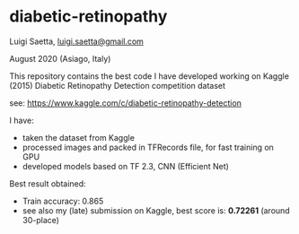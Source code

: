 # diabetic-retinopathy

Luigi Saetta, luigi.saetta@gmail.com

August 2020 (Asiago, Italy)

This repository contains the best code I have developed working on Kaggle (2015)
Diabetic Retinopathy Detection competition dataset

see: https://www.kaggle.com/c/diabetic-retinopathy-detection

I have:
* taken the dataset from Kaggle
* processed images and packed in TFRecords file, for fast training on GPU
* developed models based on TF 2.3, CNN (Efficient Net)

Best result obtained:
* Train accuracy: 0.865
* see also my (late) submission on Kaggle, best score is: **0.72261** (around 30-place)



